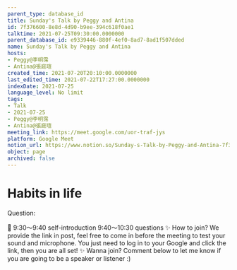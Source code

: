 ```yaml
---
parent_type: database_id
title: Sunday's Talk by Peggy and Antina
id: 7f376600-8e8d-4d90-b9ee-394c618f0ae1
talktime: 2021-07-25T09:30:00.0000000
parent_database_id: e9339446-880f-4ef0-8ad7-8ad1f507dded
name: Sunday's Talk by Peggy and Antina
hosts:
- Peggy@李明霈
- Antina@張庭瑄
created_time: 2021-07-20T20:10:00.0000000
last_edited_time: 2021-07-22T17:27:00.0000000
indexDate: 2021-07-25
language_level: No limit
tags:
- Talk
- 2021-07-25
- Peggy@李明霈
- Antina@張庭瑄
meeting_link: https://meet.google.com/uor-traf-jys
platform: Google Meet
notion_url: https://www.notion.so/Sunday-s-Talk-by-Peggy-and-Antina-7f3766008e8d4d90b9ee394c618f0ae1
object: page
archived: false
---
```


# Habits in life
Question:
   
   
   
   
   
📅
9:30～9:40 self-introduction
9:40～10:30 questions
✨
How to join?
We provide the link in post, feel free to come in before the meeting to test your sound and microphone. You just need to log in to your Google and click the link, then you are all set!
✨
Wanna join?
Comment below to let me know if you are going to be a speaker or listener :)


